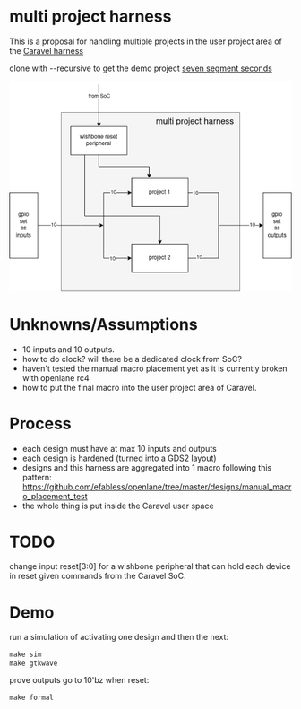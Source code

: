 # multi project harness

This is a proposal for handling multiple projects in the user project area of the [Caravel harness](https://github.com/efabless/caravel)

clone with --recursive to get the demo project [seven segment seconds](https://github.com/mattvenn/seven-segment-seconds)

![multi project harness diagram](docs/multi-project-harness.png)

# Unknowns/Assumptions

* 10 inputs and 10 outputs.
* how to do clock? will there be a dedicated clock from SoC?
* haven't tested the manual macro placement yet as it is currently broken with openlane rc4
* how to put the final macro into the user project area of Caravel.

# Process

* each design must have at max 10 inputs and outputs
* each design is hardened (turned into a GDS2 layout)
* designs and this harness are aggregated into 1 macro following this pattern: https://github.com/efabless/openlane/tree/master/designs/manual_macro_placement_test
* the whole thing is put inside the Caravel user space

# TODO

change input reset[3:0] for a wishbone peripheral that can hold each device in reset given commands from the Caravel SoC.

# Demo

run a simulation of activating one design and then the next:

    make sim
    make gtkwave

prove outputs go to 10'bz when reset:

    make formal
